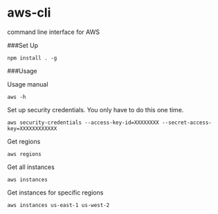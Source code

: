 aws-cli
=======

command line interface for AWS


###Set Up
```
npm install . -g
```

###Usage

Usage manual
```
aws -h
```

Set up security credentials.  You only have to do this one time.
```
aws security-credentials --access-key-id=XXXXXXXX --secret-access-key=XXXXXXXXXXXX
```

Get regions
```
aws regions
```


Get all instances
```
aws instances
```


Get instances for specific regions
```
aws instances us-east-1 us-west-2
```
